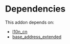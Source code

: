 # Dependencies

This addon depends on:

- [l10n_cn](https://github.com/bringout/oca-ocb-l10n_asia-pacific/tree/86f7908fd0ba29862981c528aa33787682678ca3/odoo-bringout-oca-ocb-l10n_cn)
- [base_address_extended](https://github.com/bringout/oca-ocb-core/tree/9d67cf00c06114fd0d5a87a06a485b3dabf57e2b/odoo-bringout-oca-ocb-base_address_extended)
